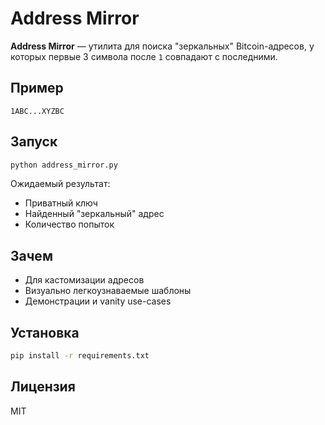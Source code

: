 # Address Mirror

**Address Mirror** — утилита для поиска "зеркальных" Bitcoin-адресов, у которых первые 3 символа после `1` совпадают с последними.

## Пример

```
1ABC...XYZBC
```

## Запуск

```bash
python address_mirror.py
```

Ожидаемый результат:

- Приватный ключ
- Найденный "зеркальный" адрес
- Количество попыток

## Зачем

- Для кастомизации адресов
- Визуально легкоузнаваемые шаблоны
- Демонстрации и vanity use-cases

## Установка

```bash
pip install -r requirements.txt
```

## Лицензия

MIT
